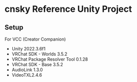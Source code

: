 # cnsky Reference Unity Project

## Setup

For VCC (Creator Companion)
 * Unity 2022.3.6f1
 * VRChat SDK - Worlds 3.5.2
 * VRChat Package Resolver Tool 0.1.28
 * VRChat SDK - Base 3.5.2
 * AudioLink 1.3.0
 * VideoTXL2.4.6

